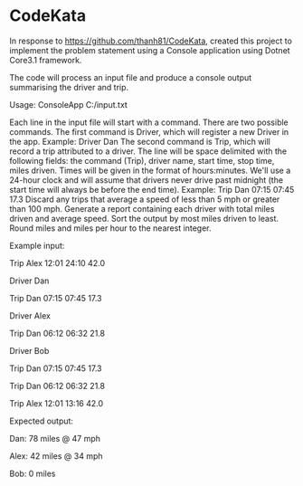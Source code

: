 # CodeKata

In response to https://github.com/thanh81/CodeKata, created this project to implement the problem statement using a Console application using Dotnet Core3.1 framework.

The code will process an input file and produce a console output summarising the driver and trip.

Usage: ConsoleApp C:/input.txt

Each line in the input file will start with a command. There are two possible commands.
The first command is Driver, which will register a new Driver in the app. Example:
Driver Dan
The second command is Trip, which will record a trip attributed to a driver. The line will be space delimited with the following fields: the command (Trip), driver name, start time, stop time, miles driven. Times will be given in the format of hours:minutes. We'll use a 24-hour clock and will assume that drivers never drive past midnight (the start time will always be before the end time). Example:
Trip Dan 07:15 07:45 17.3
Discard any trips that average a speed of less than 5 mph or greater than 100 mph.
Generate a report containing each driver with total miles driven and average speed. Sort the output by most miles driven to least. Round miles and miles per hour to the nearest integer.

Example input:

Trip Alex 12:01 24:10 42.0

Driver Dan

Trip Dan 07:15 07:45 17.3

Driver Alex

Trip Dan 06:12 06:32 21.8

Driver Bob

Trip Dan 07:15 07:45 17.3

Trip Dan 06:12 06:32 21.8

Trip Alex 12:01 13:16 42.0




Expected output:

Dan: 78 miles @ 47 mph

Alex: 42 miles @ 34 mph

Bob: 0 miles
